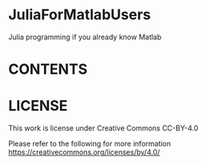 # JuliaForMatlabUsers
Julia programming if you already know Matlab

# CONTENTS

# LICENSE

This work is license under Creative Commons CC-BY-4.0

Please refer to the following for more information
https://creativecommons.org/licenses/by/4.0/
